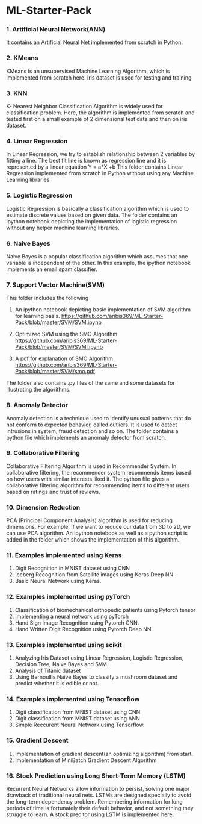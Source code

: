 # ML-Starter-Pack

### 1. Artificial Neural Network(ANN) 
It contains an Artificial Neural Net implemented from scratch in Python.

### 2. KMeans
KMeans is an unsupervised Machine Learning Algorithm, which is implemented from scratch here. Iris dataset is used for testing and training

### 3.  KNN 
K- Nearest Neighbor Classification Algorithm is widely used for classification problem. Here, the algorithm is implemented from scratch and tested first on a small example of 2 dimensional test data and then on iris dataset.

### 4. Linear Regression
In Linear Regression, we try to establish relationship between 2 variables by fitting a line. The best fit line is known as regression line and it is represented by a linear equation Y = a*X +b
This folder contains Linear Regression implemented from scratch in Python without using any Machine Learning libraries. 

### 5. Logistic Regression
Logistic Regression is basically a classification algorithm which is used to estimate discrete values based on given data.
The folder contains an ipython notebook depicting the implementation of logistic regression without any helper machine learning libraries.

### 6. Naive Bayes
Naive Bayes is a popular classification algorithm which assumes that one variable is independent of the other.
In this example, the ipython notebook implements an email spam classifier.


### 7. Support Vector Machine(SVM)
This folder includes the following
  1. An ipython notebook depicting basic implementation of SVM algorithm for learning basis.
  https://github.com/aribis369/ML-Starter-Pack/blob/master/SVM/SVM.ipynb
  
  1. Optimized SVM using the SMO Algorithm
  https://github.com/aribis369/ML-Starter-Pack/blob/master/SVM/SVMl.ipynb
  
  1. A pdf for explanation of SMO Algorithm
  https://github.com/aribis369/ML-Starter-Pack/blob/master/SVM/smo.pdf
  
 The folder also contains .py files of the same and some datasets for illustrating the algorithms.

### 8. Anomaly Detector
Anomaly detection is a technique used to identify unusual patterns that do not conform to expected behavior, called outliers. 
It is used to detect intrusions in system, fraud detection and so on.
The folder contains a python file which implements an anomaly detector from scratch.

### 9. Collaborative Filtering
Collaborative Filtering Algorithm is used in Recommender System. In collaborative filtering, the recommender system recommends items based on how users with similar interests liked it.
The python file gives a collaborative filtering algorithm for recommending items to different users based on ratings and trust of reviews.

### 10. Dimension Reduction
PCA (Principal Component Analysis) algorithm is used for reducing dimensions. For example, If we want to reduce our data from 3D to 2D, we can use PCA algorithm. 
An ipython notebook as well as a python script is added in the folder which shows the implementation of this algorithm.

### 11. Examples implemented using Keras
  1. Digit Recognition in MNIST dataset using CNN
  2. Iceberg Recognition from Satellite images using Keras Deep NN.
  3. Basic Neural Network using Keras. 

### 12. Examples implemented using pyTorch
  1. Classification of biomechanical orthopedic patients using Pytorch tensor
  2. Implementing a neural network using pyTorch
  3. Hand Sign Image Recognition using Pytorch CNN.
  4. Hand Written Digit Recognition using Pytorch Deep NN. 
  
### 13. Examples implemented using scikit
  1. Analyzing Iris Dataset using Linear Regression, Logistic Regression, Decision Tree, Naive Bayes and SVM.
  1. Analysis of Titanic dataset
  1. Using Bernoullis Naive Bayes to classify a mushroom dataset and predict whether it is edible or not.

### 14. Examples implemented using Tensorflow
  1. Digit classification from MNIST dataset using CNN
  2. Digit classification from MNIST dataset using ANN
  3. Simple Reccurent Neural Network using Tensorflow.

### 15. Gradient Descent
  1. Implementation of gradient descent(an optimizing algorithm) from start.
  2. Implementation of MiniBatch Gradient Descent Algorithm 

### 16. Stock Prediction using Long Short-Term Memory (LSTM) 
Recurrent Neural Networks allow information to persist, solving one major drawback of traditional neural nets. 
LSTMs are designed specially to avoid the long-term dependency problem.
Remembering information for long periods of time is fortunately their default behavior, and not something they struggle to learn.
A stock preditor using LSTM is implemented here. 

